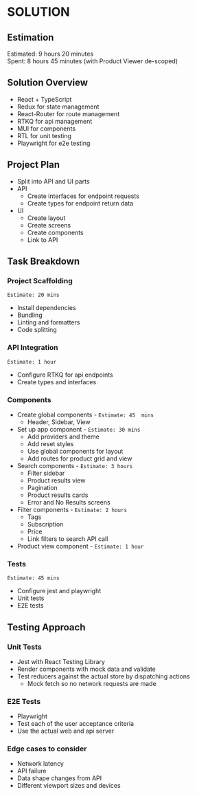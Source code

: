 SOLUTION
========

Estimation
----------
Estimated: 9 hours 20 minutes  
Spent: 8 hours 45 minutes (with Product Viewer de-scoped)

Solution Overview
-----------------
- React + TypeScript
- Redux for state management
- React-Router for route management
- RTKQ for api management
- MUI for components
- RTL for unit testing
- Playwright for e2e testing

Project Plan
------------
- Split into API and UI parts
- API
  - Create interfaces for endpoint requests
  - Create types for endpoint return data
- UI
  - Create layout
  - Create screens
  - Create components
  - Link to API

Task Breakdown
---------------
### Project Scaffolding
`Estimate: 20 mins`
- Install dependencies
- Bundling
- Linting and formatters
- Code splitting
### API Integration
`Estimate: 1 hour`
- Configure RTKQ for api endpoints
- Create types and interfaces
### Components
- Create global components - `Estimate: 45  mins`
  - Header, Sidebar, View
- Set up app component - `Estimate: 30 mins`
  - Add providers and theme
  - Add reset styles
  - Use global components for layout
  - Add routes for product grid and view
- Search components - `Estimate: 3 hours`
  - Filter sidebar
  - Product results view
  - Pagination
  - Product results cards
  - Error and No Results screens
- Filter components - `Estimate: 2 hours`
  - Tags
  - Subscription
  - Price
  - Link filters to search API call
- Product view component - `Estimate: 1 hour`
### Tests
`Estimate: 45 mins`
- Configure jest and playwright
- Unit tests
- E2E tests

Testing Approach
----------------
### Unit Tests
- Jest with React Testing Library
- Render components with mock data and validate
- Test reducers against the actual store by dispatching actions
  - Mock fetch so no network requests are made
### E2E Tests
- Playwright
- Test each of the user acceptance criteria
- Use the actual web and api server
### Edge cases to consider
- Network latency
- API failure
- Data shape changes from API
- Different viewport sizes and devices